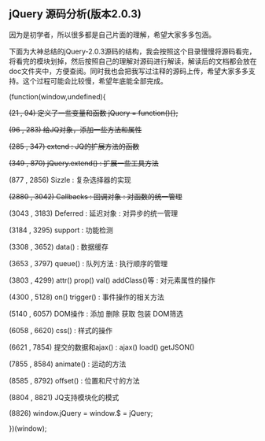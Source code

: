 ## jQuery 源码分析(版本2.0.3)


因为是初学者，所以很多都是自己片面的理解，希望大家多多包涵。

下面为大神总结的jQuery-2.0.3源码的结构，我会按照这个目录慢慢将源码看完，将看完的模块划掉，然后按照自己的理解对源码进行解读，解读后的文档都会放在doc文件夹中，方便查阅。同时我也会把我写过注释的源码上传，希望大家多多支持。这个过程可能会比较慢，希望年底能全部完成。



(function(window,undefined){ 

~~(21 , 94) 定义了一些变量和函数 jQuery = function(){};~~

~~(96 , 283) 给JQ对象，添加一些方法和属性~~

~~(285 , 347) extend : JQ的扩展方法的函数~~

~~(349 , 870) jQuery.extend() : 扩展一些工具方法~~ 

(877 , 2856)  Sizzle : 复杂选择器的实现 

~~(2880 , 3042) Callbacks : 回调对象 : 对函数的统一管理~~ 
	
(3043 , 3183) Deferred : 延迟对象 : 对异步的统一管理 

(3184 , 3295) support : 功能检测 

(3308 , 3652) data() : 数据缓存 

(3653 , 3797) queue() : 队列方法 : 执行顺序的管理 

(3803 , 4299) attr() prop() val() addClass()等 : 对元素属性的操作 

(4300 , 5128) on() trigger() : 事件操作的相关方法 

(5140 , 6057) DOM操作 : 添加 删除 获取 包装 DOM筛选 

(6058 , 6620) css() : 样式的操作 

(6621 , 7854) 提交的数据和ajax() : ajax() load() getJSON() 

(7855 , 8584) animate() : 运动的方法 

(8585 , 8792) offset() : 位置和尺寸的方法 

(8804 , 8821) JQ支持模块化的模式 

(8826)  window.jQuery = window.$ = jQuery; 

})(window);




